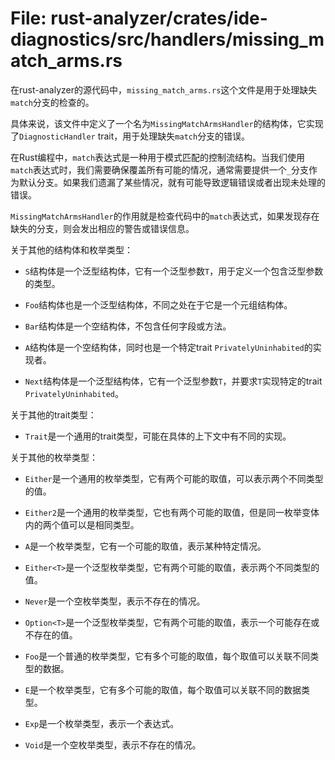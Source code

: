 # File: rust-analyzer/crates/ide-diagnostics/src/handlers/missing_match_arms.rs

在rust-analyzer的源代码中，`missing_match_arms.rs`这个文件是用于处理缺失`match`分支的检查的。

具体来说，该文件中定义了一个名为`MissingMatchArmsHandler`的结构体，它实现了`DiagnosticHandler` trait，用于处理缺失`match`分支的错误。

在Rust编程中，`match`表达式是一种用于模式匹配的控制流结构。当我们使用`match`表达式时，我们需要确保覆盖所有可能的情况，通常需要提供一个`_`分支作为默认分支。如果我们遗漏了某些情况，就有可能导致逻辑错误或者出现未处理的错误。

`MissingMatchArmsHandler`的作用就是检查代码中的`match`表达式，如果发现存在缺失的分支，则会发出相应的警告或错误信息。

关于其他的结构体和枚举类型：

- `S`结构体是一个泛型结构体，它有一个泛型参数`T`，用于定义一个包含泛型参数的类型。

- `Foo`结构体也是一个泛型结构体，不同之处在于它是一个元组结构体。

- `Bar`结构体是一个空结构体，不包含任何字段或方法。

- `A`结构体是一个空结构体，同时也是一个特定trait `PrivatelyUninhabited`的实现者。

- `Next`结构体是一个泛型结构体，它有一个泛型参数`T`，并要求`T`实现特定的trait `PrivatelyUninhabited`。

关于其他的trait类型：

- `Trait`是一个通用的trait类型，可能在具体的上下文中有不同的实现。

关于其他的枚举类型：

- `Either`是一个通用的枚举类型，它有两个可能的取值，可以表示两个不同类型的值。

- `Either2`是一个通用的枚举类型，它也有两个可能的取值，但是同一枚举变体内的两个值可以是相同类型。

- `A`是一个枚举类型，它有一个可能的取值，表示某种特定情况。

- `Either<T>`是一个泛型枚举类型，它有两个可能的取值，表示两个不同类型的值。

- `Never`是一个空枚举类型，表示不存在的情况。

- `Option<T>`是一个泛型枚举类型，它有两个可能的取值，表示一个可能存在或不存在的值。

- `Foo`是一个普通的枚举类型，它有多个可能的取值，每个取值可以关联不同类型的数据。

- `E`是一个枚举类型，它有多个可能的取值，每个取值可以关联不同的数据类型。

- `Exp`是一个枚举类型，表示一个表达式。

- `Void`是一个空枚举类型，表示不存在的情况。

